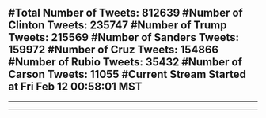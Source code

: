 #Total Number of Tweets: 812639 
#Number of Clinton Tweets: 235747
#Number of Trump Tweets: 215569
#Number of Sanders Tweets: 159972
#Number of Cruz Tweets: 154866
#Number of Rubio Tweets: 35432
#Number of Carson Tweets: 11055
#Current Stream Started at Fri Feb 12 00:58:01 MST
---
---
---
